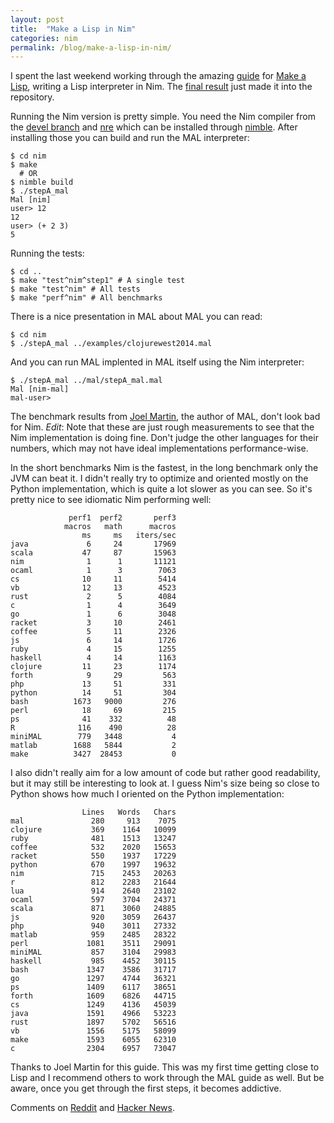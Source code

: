 ```yaml
---
layout: post
title:  "Make a Lisp in Nim"
categories: nim
permalink: /blog/make-a-lisp-in-nim/
---
```


I spent the last weekend working through the amazing
[guide](https://github.com/kanaka/mal/blob/master/process/guide.md) for [Make a
Lisp](https://github.com/kanaka/mal), writing a Lisp interpreter in Nim. The
[final result](https://github.com/kanaka/mal/tree/master/nim) just made it into
the repository.

Running the Nim version is pretty simple. You need the Nim compiler from the [devel branch](https://github.com/araq/nim) and [nre](https://github.com/flaviut/nre) which can be installed through [nimble](https://github.com/nim-lang/nimble). After installing those you can build and run the MAL interpreter:

    $ cd nim
    $ make
      # OR
    $ nimble build
    $ ./stepA_mal
    Mal [nim]
    user> 12
    12
    user> (+ 2 3)
    5

<!--more-->
Running the tests:

    $ cd ..
    $ make "test^nim^step1" # A single test
    $ make "test^nim" # All tests
    $ make "perf^nim" # All benchmarks

There is a nice presentation in MAL about MAL you can read:

    $ cd nim
    $ ./stepA_mal ../examples/clojurewest2014.mal

And you can run MAL implented in MAL itself using the Nim interpreter:

    $ ./stepA_mal ../mal/stepA_mal.mal
    Mal [nim-mal]
    mal-user>

The benchmark results from [Joel Martin](https://github.com/kanaka), the author
of MAL, don't look bad for Nim. _Edit_: Note that these are just rough
measurements to see that the Nim implementation is doing fine. Don't judge the
other languages for their numbers, which may not have ideal implementations
performance-wise.

In the short benchmarks Nim is the fastest, in the long benchmark only the JVM
can beat it. I didn't really try to optimize and oriented mostly on the Python
implementation, which is quite a lot slower as you can see. So it's pretty nice
to see idiomatic Nim performing well:

                 perf1  perf2       perf3
                macros   math      macros
                    ms     ms   iters/sec
    java             6     24       17969
    scala           47     87       15963
    nim              1      1       11121
    ocaml            1      3        7063
    cs              10     11        5414
    vb              12     13        4523
    rust             2      5        4084
    c                1      4        3649
    go               1      6        3048
    racket           3     10        2461
    coffee           5     11        2326
    js               6     14        1726
    ruby             4     15        1255
    haskell          4     14        1163
    clojure         11     23        1174
    forth            9     29         563
    php             13     51         331
    python          14     51         304
    bash          1673   9000         276
    perl            18     69         215
    ps              41    332          48
    R              116    490          28
    miniMAL        779   3448           4
    matlab        1688   5844           2
    make          3427  28453           0


I also didn't really aim for a low amount of code but rather good readability,
but it may still be interesting to look at. I guess Nim's size being so close
to Python shows how much I oriented on the Python implementation:

                    Lines   Words   Chars
    mal               280     913    7075
    clojure           369    1164   10099
    ruby              481    1513   13247
    coffee            532    2020   15653
    racket            550    1937   17229
    python            670    1997   19632
    nim               715    2453   20263
    r                 812    2283   21644
    lua               914    2640   23102
    ocaml             597    3704   24371
    scala             871    3060   24885
    js                920    3059   26437
    php               940    3011   27332
    matlab            959    2485   28322
    perl             1081    3511   29091
    miniMAL           857    3104   29983
    haskell           985    4452   30115
    bash             1347    3586   31717
    go               1297    4744   36321
    ps               1409    6117   38651
    forth            1609    6826   44715
    cs               1249    4136   45039
    java             1591    4966   53223
    rust             1897    5702   56516
    vb               1556    5175   58099
    make             1593    6055   62310
    c                2304    6957   73047

Thanks to Joel Martin for this guide. This was my first time getting close to
Lisp and I recommend others to work through the MAL guide as well. But be
aware, once you get through the first steps, it becomes addictive.

Comments on [Reddit](https://www.reddit.com/r/programming/comments/2xx4wq/make_a_lisp_in_nim/) and [Hacker News](https://news.ycombinator.com/item?id=9145360).
